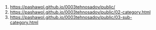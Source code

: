 1. https://pashawol.github.io/0003tehnosadov/public/
2. https://pashawol.github.io/0003tehnosadov/public/02-category.html
3. https://pashawol.github.io/0003tehnosadov/public/03-sub-category.html